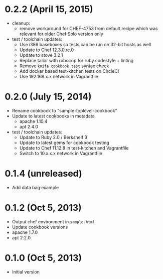 
# 0.2.2 (April 15, 2015)

* cleanup:
  * remove workaround for CHEF-4753 from default recipe which was relevant for older Chef Solo version only
* test / toolchain updates:
  * Use i386 baseboxes so tests can be run on 32-bit hosts as well
  * Update to Chef 12.3.0.rc.0
  * Update to stove 3.2.1
  * Replace tailor with rubocop for ruby codestyle + linting
  * Remove `knife cookbook test` syntax check
  * Add docker based test-kitchen tests on CircleCI
  * Use 192.168.x.x network in Vagrantfile

# 0.2.0 (July 15, 2014)

* Rename cookbook to "sample-toplevel-cookbook"
* Update to latest cookbooks in metadata
  * apache 1.10.4
  * apt 2.4.0
* test / toolchain updates:
  * Update to Ruby 2.0 / Berkshelf 3
  * Update to latest gems for cookbook testing
  * Update to Chef 11.12.8 in test-kitchen and Vagrantfile
  * Switch to 10.x.x.x network in Vagrantfile

# 0.1.4 (unreleased)

* Add data bag example

# 0.1.2 (Oct 5, 2013)

* Output chef environment in `sample.html`
* Update cookbook versions
 * apache 1.7.0
 * apt 2.2.0

# 0.1.0 (Oct 5, 2013)

* Initial version
